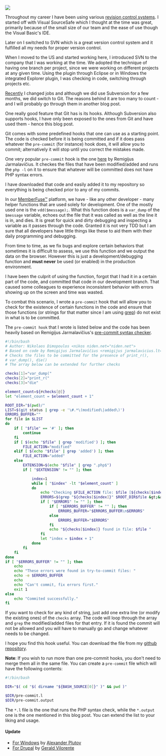 <img class="post-image" src="{{ cdnUrl }}/files/git-logo.png" />

Throughout my career I have been using various [revision control systems](http://en.wikipedia.org/wiki/Revision_control). I started off with Visual SourceSafe which I thought at the time was great, primarily because of the small size of our team and the ease of use though the Visual Basic's IDE.

Later on I switched to SVN which is a great version control system and it fulfilled all my needs for proper version control.

When I moved to the US and started working here, I introduced SVN to the company that I was working at the time. We adopted the technique of having one branch per project, since we were working on different projects at any given time. Using the plugin through Eclipse or in Windows the integrated Explorer plugin, I was checking in code, switching through projects etc.

[Recently](/posts/new-beginnings-sleep6566400) I changed jobs and although we did use Subversion for a few months, we did switch to Git. The reasons behind it are too many to count - and I will probably go through them in another blog post.

One really good feature that Git has is its hooks. Although Subversion also supports hooks, I have only been exposed to the ones from Git and have used them - hence this blog post.

Git comes with some predefined hooks that one can use as a starting point. The code is checked before it is being committed and if it does pass whatever the `pre-commit` (for instance) hook does, it will allow you to commit; alternatively it will stop until you correct the mistakes made.

One very popular `pre-commit` hook is the one [here](https://github.com/ReekenX/git-php-syntax-checker) by Remigijus Jarmalavičius. It checkes the files that have been modified/added and runs the `php -l` on it to ensure that whatever will be committed does not have PHP syntax errors.

I have downloaded that code and easily added it to my repository so everything is being checked prior to any of my commits.

In our [MemberFuse&trade;](http://www.memberfuse.com/) platform, we have - like any other developer - many helper functions that are used solely for development. One of the mostly used one is the `vdd($message);`. What this function does is a `var_dump` of the `$message` variable, echoes out the file that it was called as well as the line it is in, and dies. It is great for quick and dirty debugging and inspecting a variable as it passes through the code. Granted it is not very TDD but I am sure that all developers have little things like these to aid them with their daily programming and debugging.

From time to time, as we fix bugs and explore certain behaviors that sometimes it is difficult to assess, we use this function and we output the data on the browser. However this is just a development/debugging function and **must never** be used (or enabled) in the production environment.

I have been the culprit of using the function, forgot that I had it in a certain part of the code, and committed that code in our development branch. That caused some colleagues to experience inconsistent behavior with errors showing up on the screen and time was wasted.

To combat this scenario, I wrote a `pre-commit` hook that will allow you to check for the existence of certain functions in the code and ensure that those functions (or strings for that matter since I am using [grep](http://en.wikipedia.org/wiki/Grep)) do not exist in what is to be committed.

The `pre-commit hook` that I wrote is listed below and the code has been heavily based on Remigijus Jarmalavičius's [pre-commit syntax checker](https://github.com/ReekenX/git-php-syntax-checker).

```sh
#!/bin/bash
# Author: Nikolaos Dimopoulos <nikos niden.net="niden.net">
# Based on code by Remigijus Jarmalavičius <remigijus jarmalavicius.lt="jarmalavicius.lt"> 
# Checks the files to be committed for the presence of print_r(), 
# var_dump(), die()
# The array below can be extended for further checks

checks[1]="var_dump("
checks[2]="print_r("
checks[3]="die"

element_count=${#checks[@]}
let "element_count = $element_count + 1"

ROOT_DIR="$(pwd)/"
LIST=$(git status | grep -e '\#.*\(modified\|added\)')
ERRORS_BUFFER=""
for file in $LIST
do
    if [ "$file" == '#' ]; then
        continue
    fi
    if [ $(echo "$file" | grep 'modified') ]; then
        FILE_ACTION="modified"
    elif [ $(echo "$file" | grep 'added') ]; then
        FILE_ACTION="added"
    else 
        EXTENSION=$(echo "$file" | grep ".php$")
        if [ "$EXTENSION" != "" ]; then

            index=1
            while [ "$index" -lt "$element_count" ]
            do
                echo "Checking $FILE_ACTION file: $file [${checks[$index]}]" 
                ERRORS=$(grep "${checks[$index]}" $ROOT_DIR$file &gt;&amp;1)
                if [ "$ERRORS" != "" ]; then
                    if [ "$ERRORS_BUFFER" != "" ]; then
                        ERRORS_BUFFER="$ERRORS_BUFFER\n$ERRORS"
                    else
                        ERRORS_BUFFER="$ERRORS"
                    fi
                    echo "${checks[$index]} found in file: $file "
                fi
                let "index = $index + 1"
            done
        fi
    fi
done
if [ "$ERRORS_BUFFER" != "" ]; then
    echo 
    echo "These errors were found in try-to-commit files: "
    echo -e $ERRORS_BUFFER
    echo 
    echo "Can't commit, fix errors first."
    exit 1
else
    echo "Commited successfully."
fi
```

If you want to check for any kind of string, just add one extra line (or modify the existing ones) of the `checks` array. The code will loop through the array and `grep` the modified/added files for that entry. If it is found the commit will not be allowed and you will have to manually go and change whatever needs to be changed.

I hope you find this hook useful. You can download the file from my [github repository](https://github.com/niden/Git-Pre-Commit-Hook-for-certain-words).

**Note**: If you wish to run more than one pre-commit hooks, you don't need to merge them all in the same file. You can create a `pre-commit` file which will have the following contents:

```sh
#!/bin/bash

DIR="$( cd "$( dirname "${BASH_SOURCE[0]}" )" && pwd )"

$DIR/pre-commit.l
$DIR/pre-commit.output
```

The `*.l` file is the one that runs the PHP syntax check, while the `*.output` one is the one mentioned in this blog post. You can extend the list to your liking and usage.

#### Update
* [For Windows](http://plutov.by/post/git_pre_commit_windows) by [Alexander Plutov](https://plus.google.com/u/0/wm/1/117725263297625002725/posts)
* [For Drupal](https://github.com/geraldvillorente/drupal-pre-commit) by [Gerald Vilorente](https://plus.google.com/u/0/wm/1/116699538730408531860/posts) 